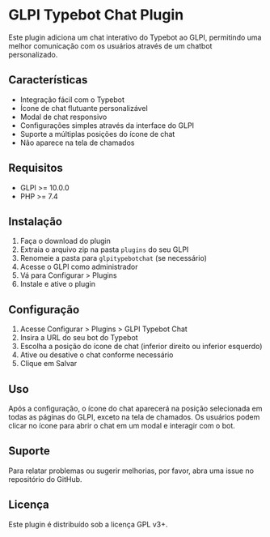 # GLPI Typebot Chat Plugin

Este plugin adiciona um chat interativo do Typebot ao GLPI, permitindo uma melhor comunicação com os usuários através de um chatbot personalizado.

## Características

- Integração fácil com o Typebot
- Ícone de chat flutuante personalizável
- Modal de chat responsivo
- Configurações simples através da interface do GLPI
- Suporte a múltiplas posições do ícone de chat
- Não aparece na tela de chamados

## Requisitos

- GLPI >= 10.0.0
- PHP >= 7.4

## Instalação

1. Faça o download do plugin
2. Extraia o arquivo zip na pasta `plugins` do seu GLPI
3. Renomeie a pasta para `glpitypebotchat` (se necessário)
4. Acesse o GLPI como administrador
5. Vá para Configurar > Plugins
6. Instale e ative o plugin

## Configuração

1. Acesse Configurar > Plugins > GLPI Typebot Chat
2. Insira a URL do seu bot do Typebot
3. Escolha a posição do ícone de chat (inferior direito ou inferior esquerdo)
4. Ative ou desative o chat conforme necessário
5. Clique em Salvar

## Uso

Após a configuração, o ícone do chat aparecerá na posição selecionada em todas as páginas do GLPI, exceto na tela de chamados.
Os usuários podem clicar no ícone para abrir o chat em um modal e interagir com o bot.

## Suporte

Para relatar problemas ou sugerir melhorias, por favor, abra uma issue no repositório do GitHub.

## Licença

Este plugin é distribuído sob a licença GPL v3+. 